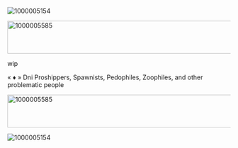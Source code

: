 
![1000005154](https://github.com/user-attachments/assets/41f7a423-c973-4566-b6d7-d6825d5b7882)

<img width="1111" height="74" alt="1000005585" src="https://github.com/user-attachments/assets/aea7cf55-0b44-4395-a88a-bf778189e1af" />


wip 

«  ♦️  » Dni Proshippers, Spawnists, Pedophiles, Zoophiles, and other problematic people

<img width="1111" height="74" alt="1000005585" src="https://github.com/user-attachments/assets/aea7cf55-0b44-4395-a88a-bf778189e1af" />


![1000005154](https://github.com/user-attachments/assets/41f7a423-c973-4566-b6d7-d6825d5b7882)
